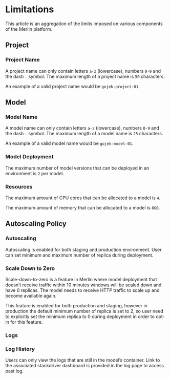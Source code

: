 # Limitations

This article is an aggregation of the limits imposed on various components of the Merlin platform.

## Project

### Project Name

A project name can only contain letters `a-z` (lowercase), numbers `0-9` and the dash `-` symbol. The maximum length of a project name is `50` characters.

An example of a valid project name would be `gojek-project-01`.

## Model

### Model Name

A model name can only contain letters `a-z` (lowercase), numbers `0-9` and the dash `-` symbol. The maximum length of a model name is `25` characters.

An example of a valid model name would be `gojek-model-01`.

### Model Deployment

The maximum number of model versions that can be deployed in an environment is `2` per model.

### Resources

The maximum amount of CPU cores that can be allocated to a model is `4`.

The maximum amount of memory that can be allocated to a model is `8GB`.

## Autoscaling Policy

### Autoscaling

Autoscaling is enabled for both staging and production environment. User can set minimum and maximum number of replica during deployment.

### Scale Down to Zero

Scale-down-to-zero is a feature in Merlin where model deployment that doesn’t receive traffic within 10 minutes windows will be scaled down and have 0 replicas. The model needs to receive HTTP traffic to scale up and become available again.

This feature is enabled for both production and staging, however in production the default minimum number of replica is set to 2, so user need to explicitly set the minimum replica to 0 during deployment in order to opt-in for this feature.

### Logs

### Log History

Users can only view the logs that are still in the model’s container. Link to the associated stackdriver dashboard is provided in the log page to access past log.

